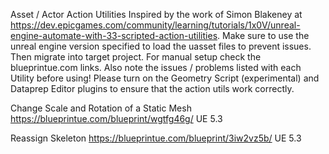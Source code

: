 Asset / Actor Action Utilities
Inspired by the work of Simon Blakeney at https://dev.epicgames.com/community/learning/tutorials/1x0V/unreal-engine-automate-with-33-scripted-action-utilities.
Make sure to use the unreal engine version specified to load the uasset files to prevent issues. Then migrate into target project. For manual setup check the blueprintue.com links.
Also note the issues / problems listed with each Utility before using!
Please turn on the Geometry Script (experimental) and Dataprep Editor plugins to ensure that the action utils work correctly.

Change Scale and Rotation of a Static Mesh   https://blueprintue.com/blueprint/wgtfg46g/ UE 5.3

Reassign Skeleton  https://blueprintue.com/blueprint/3iw2vz5b/ UE 5.3

